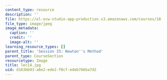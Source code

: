 ```yaml
---
content_type: resource
description: ''
file: https://ol-ocw-studio-app-production.s3.amazonaws.com/courses/18-01sc-single-variable-calculus-fall-2010/d163bb93a6e2ede2f0cfedeb766ba7d2_lec14.jpg
file_type: image/jpeg
image_metadata:
  caption: ''
  credit: ''
  image-alt: ''
learning_resource_types: []
parent_title: 'Session 33: Newton''s Method'
parent_type: CourseSection
resourcetype: Image
title: lec14.jpg
uid: d163bb93-a6e2-ede2-f0cf-edeb766ba7d2
---
```


